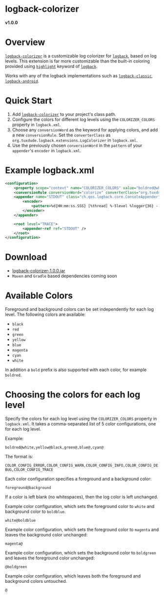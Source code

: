 <h1>logback-colorizer</h1>

<b>v1.0.0</b>

Overview
========

[`logback-colorizer`][1] is a customizable log colorizer for [`logback`][21],
based on log levels. This extension is far more customizable than the
built-in coloring provided using [`highlight`][22] keyword of [`logback`][21].

Works with any of the logback implementations such as [`logback-classic`][21],
[`logback-android`][23].

Quick Start
===========
1. Add [`logback-colorizer`][1] to your project's class path.
2. Configure the colors for different log levels using the `COLORIZER_COLORS`
property in `logback.xml`.
3. Choose any `conversionWord` as the keyword for applying colors, and
add a new `conversionRule`. Set the `converterClass` as
`org.tuxdude.logback.extensions.LogColorizer` in `logback.xml`.
4. Use the previously chosen `conversionWord` in the `pattern` of your
`appender`'s `encoder` in `logback.xml`.

Example logback.xml
===================
```xml
<configuration>
    <property scope="context" name="COLORIZER_COLORS" value="boldred@white,yellow@black,green@,blue@,cyan@" />
    <conversionRule conversionWord="colorize" converterClass="org.tuxdude.logback.extensions.LogColorizer" />
    <appender name="STDOUT" class="ch.qos.logback.core.ConsoleAppender">
        <encoder>
            <pattern>%d{HH:mm:ss.SSS} [%thread] %-5level %logger{36} - %colorize(%msg%n)</pattern>
        </encoder>
    </appender>

    <root level="TRACE">
        <appender-ref ref="STDOUT" />
    </root>
</configuration>
```

Download
========
* [logback-colorizer-1.0.0.jar][2]
* `Maven` and `Gradle` based dependencies coming soon

Available Colors
================
Foreground and background colors can be set independently for each log level.
The following colors are available:

* `black`
* `red`
* `green`
* `yellow`
* `blue`
* `magenta`
* `cyan`
* `white`

In addition a `bold` prefix is also supported with each color, for example
`boldred`.

Choosing the colors for each log level
======================================
Specify the colors for each log level using the `COLORIZER_COLORS` property
in `logback.xml`. It takes a comma-separated list of 5 color configurations,
one for each log level.

Example:

`boldred@white,yellow@black,green@,blue@,cyan@`
 
 The format is:

`COLOR_CONFIG_ERROR,COLOR_CONFIG_WARN,COLOR_CONFIG_INFO,COLOR_CONFIG_DEBUG,COLOR_CONFIG_TRACE`

Each color configuration specifies a foreground and a background color:

`foreground@background`

If a color is left blank (no whitespaces), then the log color is left
unchanged.

Example color configuration, which sets the foreground color to `white` and
background color to `boldblue`.

`white@boldblue`

Example color configuration, which sets the foreground color to `magenta` and
leaves the background color unchanged:

`magenta@`

Example color configuration, which sets the background color to `boldgreen`
and leaves the foreground color unchanged:

`@boldgreen`

Example color configuration, which leaves both the foreground and background
colors untouched.

`@`


[1]: https://github.com/Tuxdude/logback-colorizer
[2]: https://github.com/Tuxdude/maven-artifacts/blob/master/org/tuxdude/logback/extensions/logback-colorizer/1.0.0/logback-colorizer-1.0.0.jar
[21]: http://logback.qos.ch/
[22]: http://logback.qos.ch/manual/layouts.html#coloring
[23]: http://tony19.github.io/logback-android/index.html
